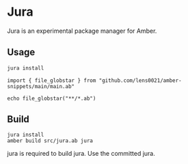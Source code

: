 # Jura

Jura is an experimental package manager for Amber.

## Usage

```bash
jura install
```

```ab
import { file_globstar } from "github.com/lens0021/amber-snippets/main/main.ab"

echo file_globstar("**/*.ab")
```

## Build

```
jura install
amber build src/jura.ab jura
```

jura is required to build jura. Use the committed jura.

[amber]: https://github.com/amber-lang/amber
